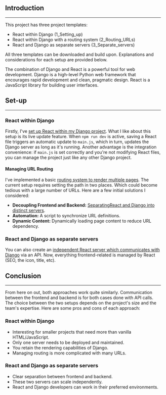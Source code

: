 ## Introduction
---
This project has three project templates: 

- React within Django (1_Setting_up)
- React within Django with a routing system (2_Routing_URLs)
- React and Django as separate servers (3_Separate_servers)

All three templates can be downloaded and build upon. Explanations and considerations for each setup are provided below.

The combination of Django and React is a powerful tool for web development. Django is a high-level Python web framework that encourages rapid development and clean, pragmatic design. React is a JavaScript library for building user interfaces.

## Set-up
---
### React within Django
Firstly, I've [set up React within my Django project](documentation/Setting%20up%20React%20within%20Django.md). What I like about this setup is its live update feature. When `npm run dev` is active, saving a React file triggers an automatic update to `main.js`, which in turn, updates the Django server as long as it's running. Another advantage is the integration convenience: if `main.js` is set correctly and you're not modifying React files, you can manage the project just like any other Django project. 
#### Managing URL Routing
I've implemented a basic [routing system to render multiple pages](documentation/Routing%20URL's.md). The current setup requires setting the path in two places. Which could become tedious with a large number of URLs. Here are a few initial solutions I considered:

- **Decoupling Frontend and Backend:** [SeparatingReact and Django into distinct servers](#react-and-django-as-separate-servers).
- **Automation:** A script to synchronize URL definitions.
- **Dynamic Content:** Dynamically loading page content to reduce URL dependency.

### React and Django as separate servers
You can also create an [independent React server which communicates with Django](documentation/Setting%20up%20React%20and%20Django%20as%20separate%20servers.md) via an API. Now, everything frontend-related is managed by React (SEO, the icon, title, etc).

## Conclusion
---
From here on out, both approaches work quite similarly. Communication between the frontend and backend is for both cases done with API calls. The choice between the two setups depends on the project's size and the team's expertise. Here are some pros and cons of each approach:

### React within Django
- Interesting for smaller projects that need more than vanilla HTML/JavaScript.
- Only one server needs to be deployed and maintained.
- You retain the rendering capabilities of Django.
- Managing routing is more complicated with many URLs.

### React and Django as separate servers
- Clear separation between frontend and backend.
- These two servers can scale independently.
- React and Django developers can work in their preferred environments.



